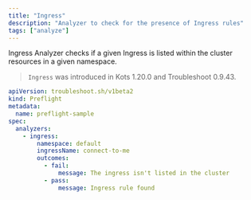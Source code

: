 ```yaml
---
title: "Ingress"
description: "Analyzer to check for the presence of Ingress rules"
tags: ["analyze"]
---
```



Ingress Analyzer checks if a given Ingress is listed within the cluster resources in a given namespace.

> `Ingress` was introduced in Kots 1.20.0 and Troubleshoot 0.9.43.


```yaml
apiVersion: troubleshoot.sh/v1beta2
kind: Preflight
metadata:
  name: preflight-sample
spec:
  analyzers:
    - ingress:
        namespace: default
        ingressName: connect-to-me
        outcomes:
          - fail:
              message: The ingress isn't listed in the cluster
          - pass:
              message: Ingress rule found
```
